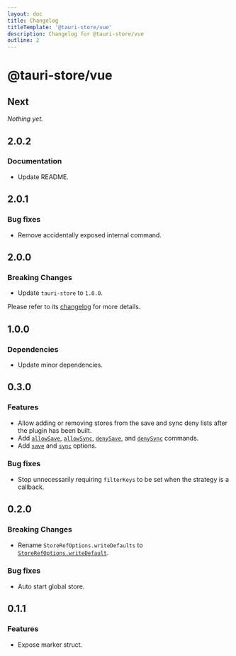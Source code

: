 ```yaml
---
layout: doc
title: Changelog
titleTemplate: '@tauri-store/vue'
description: Changelog for @tauri-store/vue
outline: 2
---
```


# @tauri-store/vue

## Next

_Nothing yet._

## 2.0.2

### Documentation

- Update README.

## 2.0.1

### Bug fixes

- Remove accidentally exposed internal command.

## 2.0.0

### Breaking Changes

- Update `tauri-store` to `1.0.0`.

Please refer to its [changelog](https://tb.dev.br/tauri-store/changelog) for more details.

## 1.0.0

### Dependencies

- Update minor dependencies.

## 0.3.0

### Features

- Allow adding or removing stores from the save and sync deny lists after the plugin has been built.
- Add [`allowSave`](https://tb.dev.br/tauri-store/js-docs/plugin-vue/variables/allowSave.html), [`allowSync`](https://tb.dev.br/tauri-store/js-docs/plugin-vue/variables/allowSync.html), [`denySave`](https://tb.dev.br/tauri-store/js-docs/plugin-vue/variables/denySave.html), and [`denySync`](https://tb.dev.br/tauri-store/js-docs/plugin-vue/variables/denySync.html) commands.
- Add [`save`](https://tb.dev.br/tauri-store/js-docs/plugin-vue/interfaces/StoreFrontendOptions.html#save) and [`sync`](https://tb.dev.br/tauri-store/js-docs/plugin-vue/interfaces/StoreFrontendOptions.html#sync) options.

### Bug fixes

- Stop unnecessarily requiring `filterKeys` to be set when the strategy is a callback.

## 0.2.0

### Breaking Changes

- Rename `StoreRefOptions.writeDefaults` to [`StoreRefOptions.writeDefault`](https://tb.dev.br/tauri-store/js-docs/plugin-vue/interfaces/StoreRefOptions.html#writedefault).

### Bug fixes

- Auto start global store.

## 0.1.1

### Features

- Expose marker struct.
